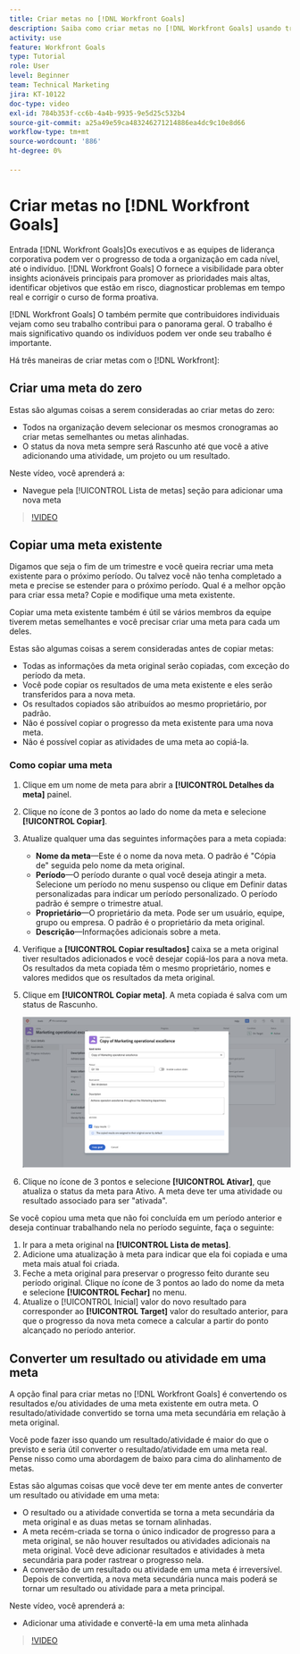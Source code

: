 ```yaml
---
title: Criar metas no [!DNL Workfront Goals]
description: Saiba como criar metas no [!DNL Workfront Goals] usando três opções diferentes.
activity: use
feature: Workfront Goals
type: Tutorial
role: User
level: Beginner
team: Technical Marketing
jira: KT-10122
doc-type: video
exl-id: 784b353f-cc6b-4a4b-9935-9e5d25c532b4
source-git-commit: a25a49e59ca483246271214886ea4dc9c10e8d66
workflow-type: tm+mt
source-wordcount: '886'
ht-degree: 0%

---
```


# Criar metas no [!DNL Workfront Goals]

Entrada [!DNL Workfront Goals]Os executivos e as equipes de liderança corporativa podem ver o progresso de toda a organização em cada nível, até o indivíduo. [!DNL Workfront Goals] O fornece a visibilidade para obter insights acionáveis principais para promover as prioridades mais altas, identificar objetivos que estão em risco, diagnosticar problemas em tempo real e corrigir o curso de forma proativa.

[!DNL Workfront Goals] O também permite que contribuidores individuais vejam como seu trabalho contribui para o panorama geral. O trabalho é mais significativo quando os indivíduos podem ver onde seu trabalho é importante.

Há três maneiras de criar metas com o [!DNL Workfront]:

## Criar uma meta do zero

Estas são algumas coisas a serem consideradas ao criar metas do zero:

* Todos na organização devem selecionar os mesmos cronogramas ao criar metas semelhantes ou metas alinhadas.
* O status da nova meta sempre será Rascunho até que você a ative adicionando uma atividade, um projeto ou um resultado.

Neste vídeo, você aprenderá a:

* Navegue pela [!UICONTROL Lista de metas] seção para adicionar uma nova meta

>[!VIDEO](https://video.tv.adobe.com/v/335191/?quality=12&learn=on)

## Copiar uma meta existente

Digamos que seja o fim de um trimestre e você queira recriar uma meta existente para o próximo período. Ou talvez você não tenha completado a meta e precise se estender para o próximo período. Qual é a melhor opção para criar essa meta? Copie e modifique uma meta existente.

Copiar uma meta existente também é útil se vários membros da equipe tiverem metas semelhantes e você precisar criar uma meta para cada um deles.

Estas são algumas coisas a serem consideradas antes de copiar metas:

* Todas as informações da meta original serão copiadas, com exceção do período da meta.
* Você pode copiar os resultados de uma meta existente e eles serão transferidos para a nova meta.
* Os resultados copiados são atribuídos ao mesmo proprietário, por padrão.
* Não é possível copiar o progresso da meta existente para uma nova meta.
* Não é possível copiar as atividades de uma meta ao copiá-la.

### Como copiar uma meta

1. Clique em um nome de meta para abrir a **[!UICONTROL Detalhes da meta]** painel.
1. Clique no ícone de 3 pontos ao lado do nome da meta e selecione **[!UICONTROL Copiar]**.
1. Atualize qualquer uma das seguintes informações para a meta copiada:
   * **Nome da meta**—Este é o nome da nova meta. O padrão é &quot;Cópia de&quot; seguida pelo nome da meta original.
   * **Período**—O período durante o qual você deseja atingir a meta. Selecione um período no menu suspenso ou clique em Definir datas personalizadas para indicar um período personalizado. O período padrão é sempre o trimestre atual.
   * **Proprietário**—O proprietário da meta. Pode ser um usuário, equipe, grupo ou empresa. O padrão é o proprietário da meta original.
   * **Descrição**—Informações adicionais sobre a meta.

1. Verifique a **[!UICONTROL Copiar resultados]** caixa se a meta original tiver resultados adicionados e você desejar copiá-los para a nova meta. Os resultados da meta copiada têm o mesmo proprietário, nomes e valores medidos que os resultados da meta original.

1. Clique em **[!UICONTROL Copiar meta]**. A meta copiada é salva com um status de Rascunho.

   ![Uma imagem do [!UICONTROL Detalhes da meta] painel no [!DNL Workfront Goals] com o [!UICONTROL Copiar] opção](assets/03-workfront-goals-copy-a-goal.png)

1. Clique no ícone de 3 pontos e selecione  **[!UICONTROL Ativar]**, que atualiza o status da meta para Ativo. A meta deve ter uma atividade ou resultado associado para ser &quot;ativada&quot;.

Se você copiou uma meta que não foi concluída em um período anterior e deseja continuar trabalhando nela no período seguinte, faça o seguinte:

1. Ir para a meta original na **[!UICONTROL Lista de metas]**.
1. Adicione uma atualização à meta para indicar que ela foi copiada e uma meta mais atual foi criada.
1. Feche a meta original para preservar o progresso feito durante seu período original. Clique no ícone de 3 pontos ao lado do nome da meta e selecione **[!UICONTROL Fechar]** no menu.
1. Atualize o [!UICONTROL Inicial] valor do novo resultado para corresponder ao **[!UICONTROL Target]** valor do resultado anterior, para que o progresso da nova meta comece a calcular a partir do ponto alcançado no período anterior.

## Converter um resultado ou atividade em uma meta

A opção final para criar metas no [!DNL Workfront Goals] é convertendo os resultados e/ou atividades de uma meta existente em outra meta. O resultado/atividade convertido se torna uma meta secundária em relação à meta original.

Você pode fazer isso quando um resultado/atividade é maior do que o previsto e seria útil converter o resultado/atividade em uma meta real. Pense nisso como uma abordagem de baixo para cima do alinhamento de metas.

Estas são algumas coisas que você deve ter em mente antes de converter um resultado ou atividade em uma meta:

* O resultado ou a atividade convertida se torna a meta secundária da meta original e as duas metas se tornam alinhadas.
* A meta recém-criada se torna o único indicador de progresso para a meta original, se não houver resultados ou atividades adicionais na meta original. Você deve adicionar resultados e atividades à meta secundária para poder rastrear o progresso nela.
* A conversão de um resultado ou atividade em uma meta é irreversível. Depois de convertida, a nova meta secundária nunca mais poderá se tornar um resultado ou atividade para a meta principal.

Neste vídeo, você aprenderá a:

* Adicionar uma atividade e convertê-la em uma meta alinhada

>[!VIDEO](https://video.tv.adobe.com/v/335192/?quality=12&learn=on)

